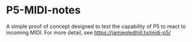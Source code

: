 # P5-MIDI-notes
A simple proof of concept designed to test the capability of P5 to react to incoming MIDI.
For more detail, see https://jamiegledhill.tv/midi-p5/
